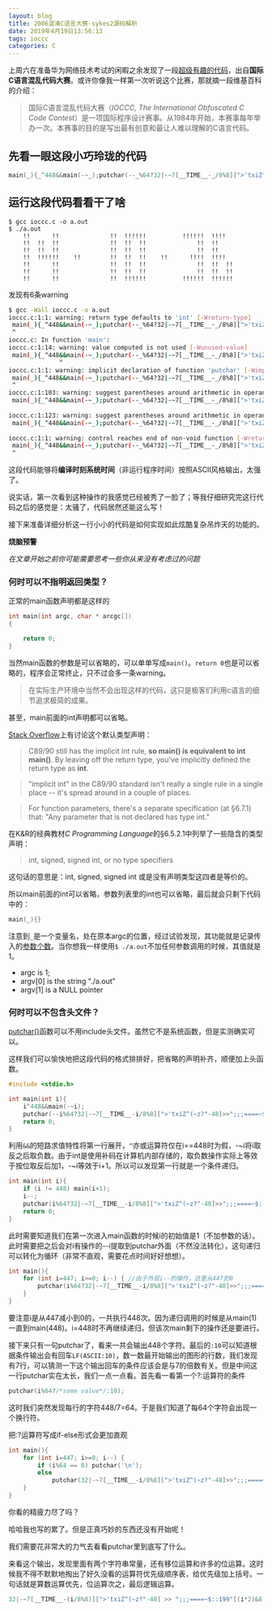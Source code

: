 ```yaml
---
layout: blog
title: 2006混淆C语言大赛-sykes2源码解析
date: 2019年4月19日13:56:13
tags: ioccc
categories: C
---
```


上周六在准备华为网络技术考试的闲暇之余发现了一段[超级有趣的代码](https://zhuanlan.zhihu.com/p/60607289)，出自**国际C语言混乱代码大赛**。或许你像我一样第一次听说这个比赛，那就摘一段维基百科的介绍：

>国际C语言混乱代码大赛（*IOCCC, The International Obfuscated C Code Contest*）是一项国际程序设计赛事。从1984年开始，本赛事每年举办一次。本赛事的目的是写出最有创意和最让人难以理解的C语言代码。 


<!--more-->


## 先看一眼这段小巧玲珑的代码
```c
main(_){_^448&&main(-~_);putchar(--_%64?32|-~7[__TIME__-_/8%8][">'txiZ^(~z?"-48]>>";;;====~$::199"[_*2&8|_/64]/(_&2?1:8)%8&1:10);}
```

## 运行这段代码看看干了啥

```
$ gcc ioccc.c -o a.out
$ ./a.out
    !!      !!              !!  !!!!!!          !!!!!!  !!!!
    !!  !!  !!              !!  !!  !!              !!  !!
    !!  !!  !!              !!  !!  !!              !!  !!
    !!  !!!!!!    !!        !!  !!  !!    !!      !!!!  !!!!
    !!      !!              !!  !!  !!              !!  !!  !!
    !!      !!              !!  !!  !!              !!  !!  !!
    !!      !!              !!  !!!!!!          !!!!!!  !!!!!!

```


发现有6条warning

```bash
$ gcc -Wall ioccc.c -o a.out
ioccc.c:1:1: warning: return type defaults to 'int' [-Wreturn-type]
 main(_){_^448&&main(-~_);putchar(--_%64?32|-~7[__TIME__-_/8%8][">'txiZ^(~z?"-48]>>";;;====~$::199"[_*2&8|_/64]/(_&2?1:8)%8&1:10);}
 ^
ioccc.c: In function 'main':
ioccc.c:1:14: warning: value computed is not used [-Wunused-value]
 main(_){_^448&&main(-~_);putchar(--_%64?32|-~7[__TIME__-_/8%8][">'txiZ^(~z?"-48]>>";;;====~$::199"[_*2&8|_/64]/(_&2?1:8)%8&1:10);}
              ^
ioccc.c:1:1: warning: implicit declaration of function 'putchar' [-Wimplicit-function-declaration]
 main(_){_^448&&main(-~_);putchar(--_%64?32|-~7[__TIME__-_/8%8][">'txiZ^(~z?"-48]>>";;;====~$::199"[_*2&8|_/64]/(_&2?1:8)%8&1:10);}
 ^
ioccc.c:1:103: warning: suggest parentheses around arithmetic in operand of '|' [-Wparentheses]
 main(_){_^448&&main(-~_);putchar(--_%64?32|-~7[__TIME__-_/8%8][">'txiZ^(~z?"-48]>>";;;====~$::199"[_*2&8|_/64]/(_&2?1:8)%8&1:10);}
                                                                                                       ^
ioccc.c:1:123: warning: suggest parentheses around arithmetic in operand of '|' [-Wparentheses]
 main(_){_^448&&main(-~_);putchar(--_%64?32|-~7[__TIME__-_/8%8][">'txiZ^(~z?"-48]>>";;;====~$::199"[_*2&8|_/64]/(_&2?1:8)%8&1:10);}
                                                                                                                           ^
ioccc.c:1:1: warning: control reaches end of non-void function [-Wreturn-type]
 main(_){_^448&&main(-~_);putchar(--_%64?32|-~7[__TIME__-_/8%8][">'txiZ^(~z?"-48]>>";;;====~$::199"[_*2&8|_/64]/(_&2?1:8)%8&1:10);}
 ^


```

这段代码能够将**编译时刻系统时间**（非运行程序时间）按照ASCII风格输出，太强了。

说实话，第一次看到这种操作的我感觉已经被秀了一脸了；等我仔细研究完这行代码之后的感觉是：太骚了，代码居然还能这么写！

接下来准备详细分析这一行小小的代码是如何实现如此炫酷复杂吊炸天的功能的。

**烧脑预警**

*在文章开始之前你可能需要思考一些你从来没有考虑过的问题*


### 何时可以不指明返回类型？

正常的main函数声明都是这样的

```c
int main(int argc, char * arcgc[])
{

    return 0;
}
```

当然main函数的参数是可以省略的，可以单单写成`main()`。`return 0`也是可以省略的，程序会正常终止，只不过会多一条warning。

> 在实际生产环境中当然不会出现这样的代码，这只是极客们利用c语言的细节追求极简的成果。

甚至，main前面的int声明都可以省略。

[Stack Overflow](https://stackoverflow.com/questions/13935104/what-if-i-omit-the-return-type-of-main-function-in-c)上有讨论这个默认类型声明：

> C89/90 still has the implicit int rule, **so main() is equivalent to int main()**. By leaving off the return type, you've implicitly defined the return type as **int**. 

> "implicit int" in the C89/90 standard isn't really a single rule in a single place -- it's spread around in a couple of places. 

> For function parameters, there's a separate specification (at §6.7.1) that: "Any parameter that is not declared has type int."

在K&R的经典教材*C Programming Language*的§6.5.2.1中列举了一些隐含的类型声明：

> int, signed, signed int, or no type specifiers

这句话的意思是：int, signed, signed int 或是没有声明类型这四者是等价的。

所以main前面的int可以省略，参数列表里的int也可以省略，最后就会只剩下代码中的：

```c
main(_){}
```

注意到`_`是一个变量名，处在原本argc的位置，经过试验发现，其功能就是记录传入的[参数个数](https://stackoverflow.com/questions/3734111/what-are-the-arguments-to-main-for)。当你想我一样使用`$ ./a.out`不加任何参数调用的时候，其值就是1。

- argc is 1; 
- argv[0] is the string "./a.out" 
- argv[1] is a NULL pointer

### 何时可以不包含头文件？
[putchar()](https://stackoverflow.com/questions/23754183/why-doesn-t-putchar-require-a-header)函数可以不用include头文件。虽然它不是系统函数，但是实测确实可以。

这样我们可以愉快地把这段代码的格式排排好，把省略的声明补齐，顺便加上头函数。

```c
#include <stdio.h>

int main(int i){
    i^448&&main(-~i);
    putchar(--i%64?32|-~7[__TIME__-i/8%8][">'txiZ^(~z?"-48]>>";;;====~$::199"[i*2&8|i/64]/(i&2?1:8)%8&1:10);
    return 0;
}
```

利用`&&`的短路求值特性将第一行展开，`^`亦或运算符仅在i==448时为假，-~i将i取反之后取负数。由于int是使用补码在计算机内部存储的，取负数操作实际上等效于按位取反后加1，-~i等效于i+1。所以可以发现第一行就是一个条件递归。

```c
int main(int i){
    if (i != 448) main(i+1);
    i--;
    putchar(i%64?32|-~7[__TIME__-i/8%8][">'txiZ^(~z?"-48]>>";;;====~$::199"[i*2&8|i/64]/(i&2?1:8)%8&1:10);
    return 0;
}
```
此时需要知道我们在第一次进入main函数的时候i的初始值是1（不加参数的话）。此时需要把之后会对i有操作的--i提取到putchar外面（不然没法转化），这句递归可以转化为循环（非常不直观，需要花点时间好好想想）。

```c
int main(){
    for (int i=447; i>=0; i--) { //由于外层i--的操作，这里从447到0
        putchar(i%64?32|-~7[__TIME__-i/8%8][">'txiZ^(~z?"-48]>>";;;====~$::199"[i*2&8|i/64]/(i&2?1:8)%8&1:10);
    }
}
```
要注意i是从447减小到0的，一共执行448次。因为递归调用的时候是从main(1)一直到main(448)。i=448时不再继续递归，但该次main剩下的操作还是要进行。

接下来只有一句putchar了，看来一共会输出448个字符。最后的`:10`可以知道根据条件输出会有回车`LF(ASCII:10)`，数一数最开始输出的图形的行数，我们发现有7行，可以猜测一下这个输出回车的条件应该会是与7的倍数有关。但是中间这一行putchar实在太长，我们一点一点看。首先看一看第一个?:运算符的条件

```c
putchar(i%64?/*some value*/:10);
```

这时我们突然发现每行的字符448/7=64。于是我们知道了每64个字符会出现一个换行符。

把:?运算符写成if-else形式会更加直观
```c
int main(){
    for (int i=447; i>=0; i--) {
        if (i%64 == 0) putchar('\n');
        else 
            putchar(32|-~7[__TIME__-i/8%8][">'txiZ^(~z?"-48]>>";;;====~$::199"[i*2&8|i/64]/(i&2?1:8)%8&1);
    }
}
```


你看的精疲力尽了吗？

哈哈我也写的累了。但是正真巧妙的东西还没有开始呢！

我们需要花非常大的力气去看看putchar里到底写了什么。

来看这个输出，发现里面有两个字符串常量，还有移位运算和许多的位运算。这时候我不得不默默地掏出了好久没看的运算符优先级顺序表，给优先级加上括号。一句话就是算数运算优先，位运算次之，最后逻辑运算。


```c
32|-~7[__TIME__-(i/8%8)][">'txiZ^(~z?"-48] >> ";;;====~$::199"[(i*2)&8|i/64]/(((i&2)?1:8)%8)&1
```